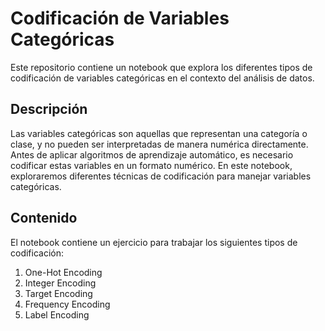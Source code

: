 # Codificación de Variables Categóricas

Este repositorio contiene un notebook que explora los diferentes tipos de codificación de variables categóricas en el contexto del análisis de datos.

## Descripción

Las variables categóricas son aquellas que representan una categoría o clase, y no pueden ser interpretadas de manera numérica directamente. Antes de aplicar algoritmos de aprendizaje automático, es necesario codificar estas variables en un formato numérico. En este notebook, exploraremos diferentes técnicas de codificación para manejar variables categóricas.

## Contenido

El notebook contiene un ejercicio para trabajar los siguientes tipos de codificación:

1. One-Hot Encoding
2. Integer Encoding
3. Target Encoding
4. Frequency Encoding
5. Label Encoding




